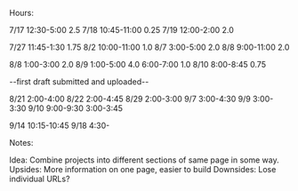 Hours:

7/17 12:30-5:00    2.5
7/18 10:45-11:00   0.25
7/19 12:00-2:00    2.0

7/27 11:45-1:30    1.75
8/2  10:00-11:00   1.0
8/7   3:00-5:00     2.0
8/8   9:00-11:00    2.0

8/8   1:00-3:00     2.0
8/9   1:00-5:00     4.0
      6:00-7:00     1.0
8/10  8:00-8:45     0.75



--first draft submitted and uploaded--


8/21  2:00-4:00
8/22  2:00-4:45
8/29  2:00-3:00
9/7   3:00-4:30
9/9   3:00-3:30
9/10  9:00-9:30
      3:00-3:45

9/14 10:15-10:45
9/18  4:30-     












Notes:

  Idea: Combine projects into different sections of same page in some way.
  Upsides: More information on one page, easier to build
  Downsides: Lose individual URLs?

